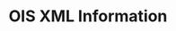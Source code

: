 ---
layout: post
categories: tools
title:  OIS XML Information
# tool-url: more information at website
maintenance-organization: Harvard Library
capabilities: Identifies and extracts technical metadata.
formats: XML
details: XmlMetadata creates FITS XML without further normalization. Its sole purpose is to identify XML and parse out the default namespace and schema location. This is used for FITS text metadata.
# more-info: more information
# more-info-url: more information at website
---